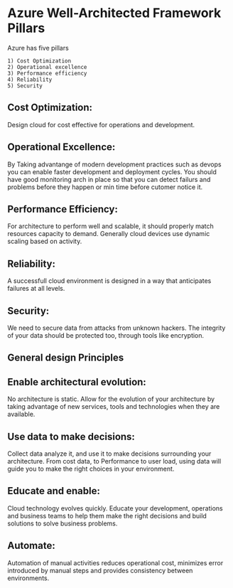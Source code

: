 # Azure Well-Architected Framework Pillars

Azure has five pillars

	1) Cost Optimization
	2) Operational excellence
	3) Performance efficiency
	4) Reliability
	5) Security

Cost Optimization:
------------------
Design cloud for cost effective for operations and development.

Operational Excellence:
--------------------
By Taking advantange of modern development practices such as devops you can enable faster development and deployment cycles. You should have good monitoring arch in place so that you can detect failurs and problems before they happen or min time before cutomer notice it.

Performance Efficiency:
-----------------------
For architecture to perform well and scalable, it should properly match resources capacity to demand. Generally cloud devices use dynamic scaling based on activity.

Reliability:
------------
A successfull cloud environment is designed in a way that anticipates failures at all levels.

Security:
--------
We need to secure data from attacks from unknown hackers. The integrity of your data should be protected too, through tools like encryption.


## General design Principles

Enable architectural evolution:
------------------------------
No architecture is static. Allow for the evolution of your architecture by taking advantage of new services, tools and technologies when they are available.

Use data to make decisions:
---------------------------
Collect data analyze it, and use it to make decisions surrounding your architecture. From cost data, to Performance to user load, using data will guide you to make the right choices in your environment.

Educate and enable:
-------------------
Cloud technology evolves quickly. Educate your development, operations and business teams to help them make the right decisions and build solutions to solve business problems.

Automate:
-------
Automation of manual activities reduces operational cost, minimizes error introduced by manual steps and provides consistency between environments.
